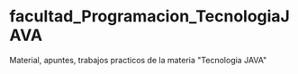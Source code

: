 # facultad_Programacion_TecnologiaJAVA
Material, apuntes, trabajos practicos de la materia "Tecnologia JAVA"
